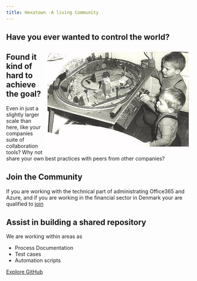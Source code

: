 ```yaml
---
title: Hexatown -A living Community
---
```


## Have you ever wanted to control the world? 

<img align="right" src="./img/www-egger-bahn.de-images-history-03-oldphoto.jpg" title="Photo © 2001 - 2017 by Textwerkstatt Ralph Stenzel. http://www.egger-bahn.de" />

## Found it kind of hard to achieve the goal?
Even in just a slightly larger scale than here, like your companies suite of collaboration tools? Why not share your own best practices with peers from other companies? 

## Join the Community
If you are working with the technical part of administrating Office365 and Azure, and if you are working in the financial sector in Denmark your are qualified to [join](join)

## Assist in building a shared repository
We are working within areas as

- Process Documentation
- Test cases
- Automation scripts

[Explore GitHub](https://www.github.com/hexatown)
